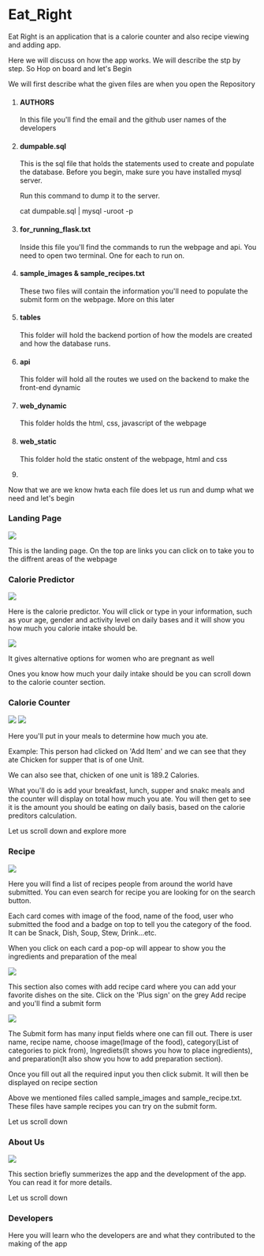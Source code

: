 <h1>Eat_Right</h1>
<p>Eat Right is an application that is a calorie counter and also recipe viewing and adding app.</p>
<p>Here we will discuss on how the app works. We will describe the stp by step. So Hop on board and let's Begin</p>
<p>We will first describe what the given files are when you open the Repository </p>
<ol>
  <li><h4>AUTHORS</h4>
  <p>In this file you'll find the email and the github user names of the developers</p></li>
  <li><h4>dumpable.sql</h4>
  <p>This is the sql file that holds the statements used to create and populate the database. Before you begin, make sure you have installed mysql server.</p>
  <p>Run this command to dump it to the server.</p>
  <p>cat dumpable.sql | mysql -uroot -p</p></li>
  <li><h4>for_running_flask.txt</h4>
  <p>Inside this file you'll find the commands to run the webpage and api. You need to open two terminal. One for each to run on.</p></li>
  <li><h4>sample_images & sample_recipes.txt</h4>
  <p>These two files will contain the information you'll need to populate the submit form on the webpage. More on this later</p></li>
  <li><h4>tables</h4>
  <p>This folder will hold the backend portion of how the models are created and how the database runs.</p></li>
  <li><h4>api</h4>
  <p>This folder will hold all the routes we used on the backend to make the front-end dynamic</p></li>
  <li><h4>web_dynamic</h4>
  <p>This folder holds the html, css, javascript of the webpage</p></li>
  <li><h4>web_static</h4>
  <p>This folder hold the static onstent of the webpage, html and css</p><li>
</ol>
<p>Now that we are we know hwta each file does let us run and dump what we need and let's begin</p>

<h3>Landing Page</h3>
<img src='./web_dynamic/static/images/readme_images/landing_page.png'>
<p>This is the landing page. On the top are links you can click on to take you to the diffrent areas of the webpage</p>

<h3>Calorie Predictor</h3>
<img src='./web_dynamic/static/images/readme_images/male_predictor.png'>
<p>Here is the calorie predictor. You will click or type in your information, such as  your age, gender and activity level on daily bases and it will show you how much you calorie intake should be.</p>
<img src='./web_dynamic/static/images/readme_images/female_predictor.png'>
<p>It gives alternative options for women who are pregnant as well</p>
<p>Ones you know how much your daily intake should be you can scroll down to the calorie counter section.</p>

<h3>Calorie Counter</h3>
<img src='./web_dynamic/static/images/readme_images/calorie_counter.png'>
<img src='./web_dynamic/static/images/readme_images/calorie_counter_dinner.png'>
<p>Here you'll put in your meals to determine how much you ate.</p>
<p>Example: This person had clicked on 'Add Item' and we can see that they ate Chicken for supper that is of one Unit.</p>
<p>We can also see that, chicken of one unit is 189.2 Calories.</p>
<p>What you'll do is add your breakfast, lunch, supper and snakc meals and the counter will display on total how much you ate.
You will then get to see it is the amount you should be eating on daily basis, based on the calorie preditors calculation.</p>
<p>Let us scroll down and explore more</p>

<h3>Recipe</h3>
<img src='./web_dynamic/static/images/readme_images/recipe.png'>
<p>Here you will find a list of recipes people from around the world have submitted. You can even search for recipe you are looking for on the search button.</p>
<p>Each card comes with image of the food, name of the food, user who submitted the food and a badge on top to tell you the category of the food. It can be Snack, Dish, Soup, Stew, Drink...etc.</p>
<p>When you click on each card a pop-op will appear to show you the ingredients and preparation of the meal</p>
<img src='./web_dynamic/static/images/readme_images/recipe_view.png'>
<p>This section also comes with add recipe card where you can add your favorite dishes on the site. Click on the 'Plus sign' on the grey Add recipe and you'll find a submit form</p>
<img src='./web_dynamic/static/images/readme_images/submit.png'>
<p>The Submit form has many input fields where one can fill out. There is user name, recipe name, choose image(Image of the food), category(List of categories to pick from), Ingrediets(It shows you how to place ingredients), and preparation(It also show you how to add preparation section).</p>
<p>Once you fill out all the required input you then click submit. It will then be displayed on recipe section</p>
<p>Above we mentioned files called sample_images and sample_recipe.txt. These files have sample recipes you can try on the submit form.</p>
<p>Let us scroll down</p>

<h3>About Us</h3>
<img src='./web_dynamic/static/images/readme_images/About_us.png'>
<p>This section briefly summerizes the app and the development of the app. You can read it for more details.</p>
<p>Let us scroll down</p>

<h3>Developers</h3>
<p>Here you will learn who the developers are and what they contributed to the making of the app</p>

